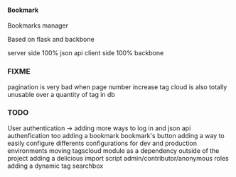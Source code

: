 #### Bookmark

Bookmarks manager

Based on flask and backbone

server side 100% json api
client side 100% backbone

### FIXME
   pagination is very bad when page number increase
   tag cloud is also totally unusable over a quantity of tag in db

### TODO
  User authentication -> adding more ways to log in and json api authenfication too
  adding a bookmark bookmark's button
  adding a way to easily configure differents configurations for dev and production environments
  moving tagscloud module as a dependency outside of the project
  adding a delicious import script
  admin/contributor/anonymous roles
  adding a dynamic tag searchbox
